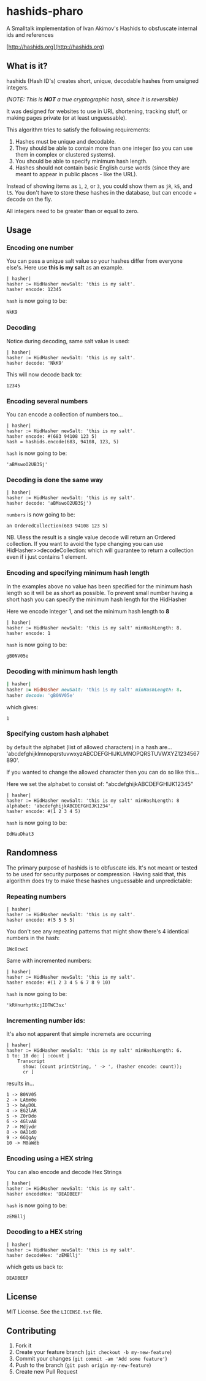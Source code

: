 # hashids-pharo
A Smalltalk implementation of Ivan Akimov's Hashids to obsfuscate internal ids and references 

[http://hashids.org](http://hashids.org)

## What is it?

hashids (Hash ID's) creates short, unique, decodable hashes from unsigned integers.

_(NOTE: This is **NOT** a true cryptographic hash, since it is reversible)_

It was designed for websites to use in URL shortening, tracking stuff, or
making pages private (or at least unguessable).

This algorithm tries to satisfy the following requirements:

1. Hashes must be unique and decodable.
2. They should be able to contain more than one integer (so you can use them in complex or clustered systems).
3. You should be able to specify minimum hash length.
4. Hashes should not contain basic English curse words (since they are meant to appear in public places - like the URL).

Instead of showing items as `1`, `2`, or `3`, you could show them as `jR`, `k5`, and `l5`.
You don't have to store these hashes in the database, but can encode + decode on the fly.

All integers need to be greater than or equal to zero.

## Usage

### Encoding one number

You can pass a unique salt value so your hashes differ from everyone else's.
Here use **this is my salt** as an example.

```smalltalk
| hasher|
hasher := HidHasher newSalt: 'this is my salt'.
hasher encode: 12345 
```

`hash` is now going to be:

    NkK9

### Decoding

Notice during decoding, same salt value is used:

```smalltalk
| hasher|
hasher := HidHasher newSalt: 'this is my salt'.
hasher decode: 'NkK9'
```

This will now decode back to:

    12345



### Encoding several numbers
You can encode a collection  of numbers too...

```smalltalk
| hasher|
hasher := HidHasher newSalt: 'this is my salt'.
hasher encode: #(683 94108 123 5)
hash = hashids.encode(683, 94108, 123, 5)
```

`hash` is now going to be:

    'aBMswoO2UB3Sj'

### Decoding is done the same way

```smalltalk
| hasher|
hasher := HidHasher newSalt: 'this is my salt'.
hasher decode: 'aBMswoO2UB3Sj')
```

`numbers` is now going to be:

    an OrderedCollection(683 94108 123 5)

NB. Uless the result is a single value decode will return an Ordered collection. 
If you want to avoid the type changing you can use HidHasher>>decodeCollection: 
which will guarantee to return a collection even if i just contains 1 element.

### Encoding and specifying minimum hash length
In the examples above no value has been specified for the minimum hash length so it 
will be as short as possible.  To prevent small number having a short hash you can 
specify the minimum hash length for the HidHasher

Here we encode integer 1, and set the minimum hash length to **8**

```smalltalk
| hasher|
hasher := HidHasher newSalt: 'this is my salt' minHashLength: 8.
hasher encode: 1 
```

`hash` is now going to be:

    gB0NV05e

### Decoding with minimum hash length

```ruby
| hasher|
hasher := HidHasher newSalt: 'this is my salt' minHashLength: 8.
hasher decode: 'gB0NV05e' 
```

which gives:

    1 

### Specifying custom hash alphabet

by default the alphabet (list of allowed characters) in a hash are...
'abcdefghijklmnopqrstuvwxyzABCDEFGHIJKLMNOPQRSTUVWXYZ1234567890'.

If you wanted to change the allowed character then you can do so like this...

Here we set the alphabet to consist of: "abcdefghijkABCDEFGHIJK12345"

```smalltalk
| hasher|
hasher := HidHasher newSalt: 'this is my salt' minHashLength: 8 alphabet: 'abcdefghijkABCDEFGHIJK1234'.
hasher encode: #(1 2 3 4 5) 
```

`hash` is now going to be:

    EdHauDhat3

## Randomness

The primary purpose of hashids is to obfuscate ids. It's not meant or tested to be used for security purposes or compression.
Having said that, this algorithm does try to make these hashes unguessable and unpredictable:

### Repeating numbers

```smalltalk
| hasher|
hasher := HidHasher newSalt: 'this is my salt'.
hasher encode: #(5 5 5 5) 
```

You don't see any repeating patterns that might show there's 4 identical numbers in the hash:

    1Wc8cwcE

Same with incremented numbers:

```smalltalk
| hasher|
hasher := HidHasher newSalt: 'this is my salt'.
hasher encode: #(1 2 3 4 5 6 7 8 9 10) 
```

`hash` is now going to be:

    'kRHnurhptKcjIDTWC3sx'

### Incrementing number ids:
It's also not apparent that simple incremets are occurring

```smalltalk
| hasher|
hasher := HidHasher newSalt: 'this is my salt' minHashLength: 6.
1 to: 10 do: [ :count |
	Transcript 
	  show: (count printString, ' -> ', (hasher encode: count));
	  cr ]
```
results in...
  
    1 -> B0NV05
    2 -> LA6m0o
    3 -> bAyD0L
    4 -> EG2lAR
    5 -> Z0rDdo
    6 -> 4GlvA8
    7 -> Mdjvdr
    8 -> 8AD1dO
    9 -> 6GQgAy
    10 -> M0aWdb

### Encoding using a HEX string

You can also encode and decode Hex Strings

```smalltalk
| hasher|
hasher := HidHasher newSalt: 'this is my salt'.
hasher encodeHex: 'DEADBEEF'

```

`hash` is now going to be:

    zEMBllj

### Decoding to a HEX string

```smalltalk
| hasher|
hasher := HidHasher newSalt: 'this is my salt'.
hasher decodeHex: 'zEMBllj'
```

which gets us back to:

    DEADBEEF

## License

MIT License. See the `LICENSE.txt` file.

## Contributing

1. Fork it
2. Create your feature branch (`git checkout -b my-new-feature`)
3. Commit your changes (`git commit -am 'Add some feature'`)
4. Push to the branch (`git push origin my-new-feature`)
5. Create new Pull Request
